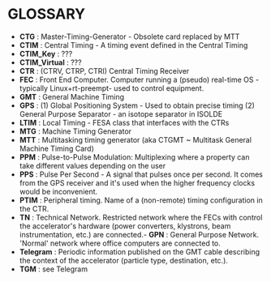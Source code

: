 # GLOSSARY

- **CTG**          : Master-Timing-Generator - Obsolete card replaced by MTT
- **CTIM**         : Central Timing - A timing event defined in the Central Timing
- **CTIM_Key**     : ???
- **CTIM_Virtual** : ???
- **CTR**          : (CTRV, CTRP, CTRI) Central Timing Receiver
- **FEC**          : Front End Computer. Computer running a (pseudo) real-time OS -typically Linux+rt-preempt- used to control equipment.
- **GMT**          : General Machine Timing
- **GPS**          : (1) Global Positioning System - Used to obtain precise timing (2) General Purpose Separator - an isotope separator in ISOLDE
- **LTIM**         : Local Timing - FESA class that interfaces with the CTRs
- **MTG**          : Machine Timing Generator
- **MTT**          : Multitasking timing generator (aka CTGMT ~ Multitask General Machine Timing Card)
- **PPM**          : Pulse-to-Pulse Modulation: Multiplexing where a property can take different values depending on the user
- **PPS**          : Pulse Per Second - A signal that pulses once per second. It comes from the GPS receiver and it's used when the higher frequency clocks would be inconvenient.
- **PTIM**         : Peripheral timing. Name of a (non-remote) timing configuration in the CTR.
- **TN**           : Technical Network. Restricted network where the FECs with control the accelerator's hardware (power converters, klystrons, beam instrumentation, etc.) are connected.- **GPN**          : General Purpose Network. 'Normal' network where office computers are connected to.
- **Telegram**     : Periodic information published on the GMT cable describing the context of the accelerator (particle type, destination, etc.).
- **TGM**          : see Telegram
